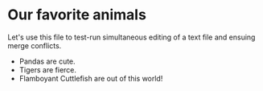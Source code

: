 # Our favorite animals

Let's use this file to test-run simultaneous editing of a text file and ensuing merge conflicts. 

- Pandas are cute.
- Tigers are fierce.
- Flamboyant Cuttlefish are out of this world!


